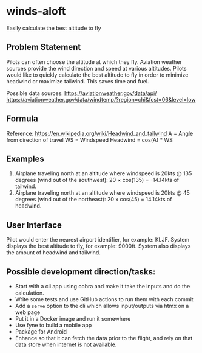 # winds-aloft
Easily calculate the best altitude to fly

## Problem Statement
Pilots can often choose the altitude at which they fly. Aviation weather sources provide the wind direction and speed at various altitudes. Pilots would like to quickly calculate the best altitude to fly in order to minimize headwind or maximize tailwind. This saves time and fuel. 

Possible data sources: 
https://aviationweather.gov/data/api/
https://aviationweather.gov/data/windtemp/?region=chi&fcst=06&level=low

## Formula
Reference: https://en.wikipedia.org/wiki/Headwind_and_tailwind
A = Angle from direction of travel
WS = Windspeed
Headwind = cos(A) * WS 

## Examples 
1) Airplane traveling north at an altitude where windspeed is 20kts @ 135 degrees (wind out of the southwest): 20 × cos(135) = -14.14kts of tailwind. 
2) Airplane traveling north at an altitude where windspeed is 20kts @ 45 degrees (wind out of the northeast): 20 x cos(45) = 14.14kts of headwind. 

## User Interface
Pilot would enter the nearest airport identifier, for example: KLJF. 
System displays the best altitude to fly, for example: 9000ft. System also displays the amount of headwind and tailwind. 

## Possible development direction/tasks: 
- Start with a cli app using cobra and make it take the inputs and do the calculation. 
- Write some tests and use GitHub actions to run them with each commit
- Add a `serve` option to the cli which allows input/outputs via htmx on a web page
- Put it in a Docker image and run it somewhere
- Use fyne to build a mobile app 
- Package for Android
- Enhance so that it can fetch the data prior to the flight, and rely on that data store when internet is not available. 

